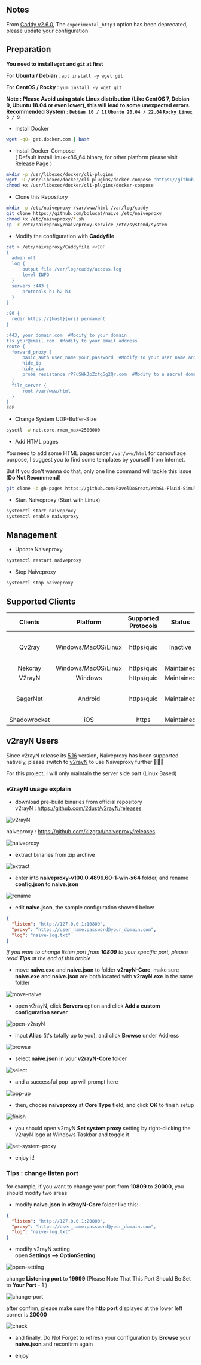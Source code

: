 ## Notes
From [Caddy v2.6.0](https://github.com/caddyserver/caddy/releases/tag/v2.6.0), The `experimental_http3` option has been deprecated, please update your configuration
## Preparation
**You need to install `wget` and `git` at first**

For **Ubuntu / Debian** : `apt install -y wget git`    

For **CentOS / Rocky** : `yum install -y wget git`

**Note : Please Avoid using stale Linux distribution (Like CentOS 7, Debian 9, Ubuntu 18.04 or even lower), this will lead to some unexpected errors. Recommended System : `Debian 10 / 11` `Ubuntu 20.04 / 22.04` `Rocky Linux 8 / 9`**
- Install Docker
```bash
wget -qO- get.docker.com | bash
```
- Install Docker-Compose  
( Default install linux-x86_64 binary, for other platform please visit [Release Page](https://github.com/docker/compose/releases) )
```bash
mkdir -p /usr/libexec/docker/cli-plugins
wget -O /usr/libexec/docker/cli-plugins/docker-compose "https://github.com/docker/compose/releases/latest/download/docker-compose-linux-x86_64"
chmod +x /usr/libexec/docker/cli-plugins/docker-compose
```
- Clone this Repository
```bash
mkdir -p /etc/naiveproxy /var/www/html /var/log/caddy
git clone https://github.com/bolucat/naive /etc/naiveproxy
chmod +x /etc/naiveproxy/*.sh
cp -r /etc/naiveproxy/naiveproxy.service /etc/systemd/system
```
- Modify the configuration with **Caddyfile**
```bash
cat > /etc/naiveproxy/Caddyfile <<EOF
{
  admin off
  log {
      output file /var/log/caddy/access.log
      level INFO
  }
  servers :443 {
      protocols h1 h2 h3
  }
}

:80 {
  redir https://{host}{uri} permanent
}

:443, your_domain.com  #Modify to your domain
tls your@email.com  #Modify to your email address
route {
  forward_proxy {
      basic_auth user_name your_password  #Modify to your user name and password
      hide_ip
      hide_via
      probe_resistance rP7uSWkJpZzfg5g2Qr.com  #Modify to a secret domain, like password
  }
  file_server {
      root /var/www/html
  }
}
EOF
```
- Change System UDP-Buffer-Size
```bash
sysctl -w net.core.rmem_max=2500000
```
- Add HTML pages

You need to add some HTML pages under `/var/www/html` for camouflage purpose, I suggest you to find some templates by yourself from Internet. 

But If you don't wanna do that, only one line command will tackle this issue (**Do Not Recommend**)

```bash
git clone -b gh-pages https://github.com/PavelDoGreat/WebGL-Fluid-Simulation /var/www/html
```
- Start Naiveproxy (Start with Linux)
```bash
systemctl start naiveproxy
systemctl enable naiveproxy
```
## Management
- Update Naiveproxy
```bash
systemctl restart naiveproxy
```
- Stop Naiveproxy
```bash
systemctl stop naiveproxy
```
## Supported Clients
|  Clients  |  Platform  |  Supported Protocols  |  Status  |  Home Page  |
|  :----:  | :----:  |  :----:  | :----:  | :----:  |
| Qv2ray | Windows/MacOS/Linux | https/quic | Inactive | [Client](https://github.com/Qv2ray/Qv2ray) && [Naive Plugin](https://github.com/Qv2ray/QvPlugin-NaiveProxy) |
| Nekoray | Windows/MacOS/Linux | https/quic | Maintained | [Link](https://github.com/MatsuriDayo/nekoray) |
| V2rayN | Windows | https/quic | Maintained | [Link](https://github.com/2dust/v2rayN) |
| SagerNet | Android | https/quic | Maintained | [Client](https://github.com/SagerNet/SagerNet) && [Naive Plugin](https://github.com/SagerNet/SagerNet/releases/tag/naive-plugin-106.0.5249.91-1) |
| Shadowrocket | iOS | https | Maintained | [Link](https://apps.apple.com/us/app/shadowrocket/id932747118) |

## v2rayN Users
Since v2rayN release its [5.16](https://github.com/2dust/v2rayN/releases/tag/5.16) version, Naiveproxy has been supported natively, please switch to [v2rayN](https://github.com/2dust/v2rayN) to use Naiveproxy further 🎉🎉🎉

For this project, I will only maintain the server side part (Linux Based) 

### v2rayN usage explain
- download pre-build binaries from official repository  
v2rayN : https://github.com/2dust/v2rayN/releases  

![v2rayN](./pics/1.png)

naiveproxy : https://github.com/klzgrad/naiveproxy/releases 

![naiveproxy](./pics/2.png)

- extract binaries from zip archive

![extract](./pics/3.png)

- enter into **naiveproxy-v100.0.4896.60-1-win-x64** folder, and rename **config.json** to **naive.json**

![rename](./pics/4.png)

- edit **naive.json**, the sample configuration showed below
```json
{
  "listen": "http://127.0.0.1:10809",
  "proxy": "https://user_name:password@your_domain.com",
  "log": "naive-log.txt"
}
```

*If you want to change listen port from **10809** to your specific port, please read **Tips** at the end of this article* 

- move **naive.exe** and **naive.json** to folder **v2rayN-Core**, make sure **naive.exe** and **naive.json** are both located with **v2rayN.exe** in the same folder

![move-naive](./pics/5.png)

- open v2rayN, click **Servers** option and click **Add a custom configuration server**

![open-v2rayN](./pics/6.png)

- input **Alias** (it's totally up to you), and click **Browse** under Address

![browse](./pics/7.png)

- select **naive.json** in your **v2rayN-Core** folder

![select](./pics/8.png)

- and a successful pop-up will prompt here

![pop-up](./pics/9.png)

- then, choose **naiveproxy** at **Core Type** field, and click **OK** to finish setup

![finish](./pics/10.png)

- you should open v2rayN **Set system proxy** setting by right-clicking the v2rayN logo at Windows Taskbar and toggle it

![set-system-proxy](./pics/11.png)

- enjoy it!

### Tips : change listen port
for example, if you want to change your port from **10809** to **20000**, you should modify two areas
- modify **naive.json** in **v2rayN-Core** folder like this:
```json
{
  "listen": "http://127.0.0.1:20000",
  "proxy": "https://user_name:password@your_domain.com",
  "log": "naive-log.txt"
}
```
- modify v2rayN setting   
open **Settings --> OptionSetting**

![open-setting](./pics/12.png)

change **Listening port** to **19999** (Please Note That This Port Should Be Set to **Your Port** - 1 )

![change-port](./pics/13.png)

after confirm, please make sure the **http port** displayed at the lower left corner is **20000**

![check](./pics/14.png)

- and finally, Do Not Forget to refresh your configuration by **Browse** your **naive.json** and reconfirm again

- enjoy
